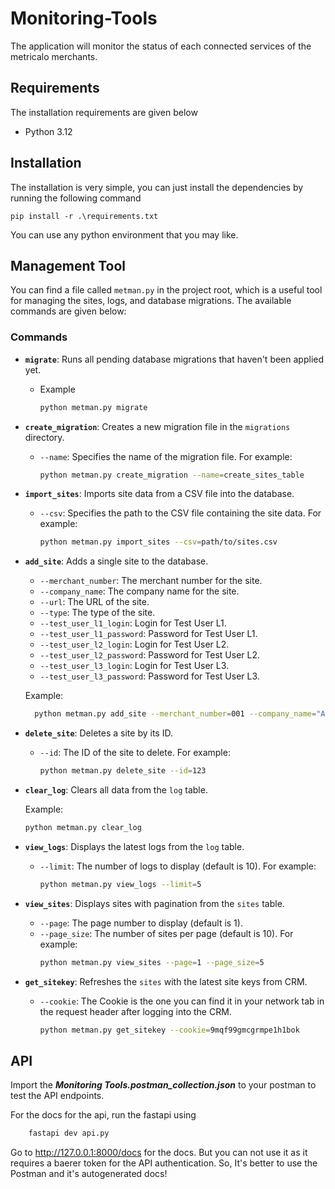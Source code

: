 # Monitoring-Tools

The application will monitor the status of each connected services of the metricalo merchants.

## Requirements

The installation requirements are given below

- Python 3.12

## Installation

The installation is very simple, you can just install the dependencies by running the following command

`pip install -r .\requirements.txt`

You can use any python environment that you may like.

## Management Tool

You can find a file called `metman.py` in the project root, which is a useful tool for managing the sites, logs, and database migrations. The available commands are given below:

### Commands

- **`migrate`**: Runs all pending database migrations that haven't been applied yet.
  - Example
    ```sh
    python metman.py migrate
    ```

- **`create_migration`**: Creates a new migration file in the `migrations` directory.
  - `--name`: Specifies the name of the migration file. For example:
    ```sh
    python metman.py create_migration --name=create_sites_table
    ```

- **`import_sites`**: Imports site data from a CSV file into the database.
  - `--csv`: Specifies the path to the CSV file containing the site data. For example:
    ```sh
    python metman.py import_sites --csv=path/to/sites.csv
    ```

- **`add_site`**: Adds a single site to the database.
  - `--merchant_number`: The merchant number for the site.
  - `--company_name`: The company name for the site.
  - `--url`: The URL of the site.
  - `--type`: The type of the site.
  - `--test_user_l1_login`: Login for Test User L1.
  - `--test_user_l1_password`: Password for Test User L1.
  - `--test_user_l2_login`: Login for Test User L2.
  - `--test_user_l2_password`: Password for Test User L2.
  - `--test_user_l3_login`: Login for Test User L3.
  - `--test_user_l3_password`: Password for Test User L3.

  Example:
    ```sh
      python metman.py add_site --merchant_number=001 --company_name="Acme Corp" --url=https://example.com --type=Retail --test_user_l1_login=login1 --test_user_l1_password=password1 --test_user_l2_login=login2 --test_user_l2_password=password2 --test_user_l3_login=login3 --test_user_l3_password=password3
    ```

- **`delete_site`**: Deletes a site by its ID.
  - `--id`: The ID of the site to delete. For example:
    ```sh
    python metman.py delete_site --id=123
    ```

- **`clear_log`**: Clears all data from the `log` table.

  Example:
    ```sh
    python metman.py clear_log
    ```

- **`view_logs`**: Displays the latest logs from the `log` table.
  - `--limit`: The number of logs to display (default is 10). For example:
    ```sh
    python metman.py view_logs --limit=5
    ```

- **`view_sites`**: Displays sites with pagination from the `sites` table.
  - `--page`: The page number to display (default is 1).
  - `--page_size`: The number of sites per page (default is 10). For example:
    ```sh
    python metman.py view_sites --page=1 --page_size=5
    ```

- **`get_sitekey`**: Refreshes the `sites` with the latest site keys from CRM.
  - `--cookie`: The Cookie is the one you can find it in your network tab in the request header after logging into the CRM.
    ```sh
    python metman.py get_sitekey --cookie=9mqf99gmcgrmpe1h1bok
    ```

## API

Import the **_Monitoring Tools.postman_collection.json_** to your postman to test the API endpoints.

For the docs for the api, run the fastapi using 
```sh
    fastapi dev api.py
   ```
Go to http://127.0.0.1:8000/docs for the docs. But you can not use it as it requires a baerer token for the API authentication. So, It's better to use the Postman and it's autogenerated docs!